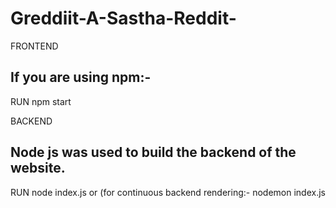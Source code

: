# Greddiit-A-Sastha-Reddit-

FRONTEND

## If you are using npm:-

RUN
npm start 

BACKEND

## Node js was used to build the backend of the website.

RUN
node index.js
or (for continuous backend rendering:-
nodemon index.js

